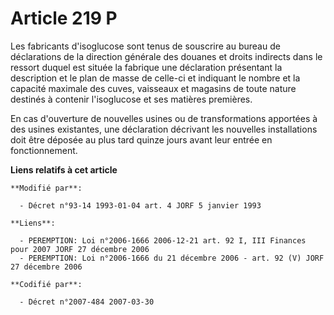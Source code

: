 # Article 219 P

Les fabricants d'isoglucose sont tenus de souscrire au bureau de déclarations de la direction générale des douanes et droits
indirects dans le ressort duquel est située la fabrique une déclaration présentant la description et le plan de masse de
celle-ci et indiquant le nombre et la capacité maximale des cuves, vaisseaux et magasins de toute nature destinés à contenir
l'isoglucose et ses matières premières.

En cas d'ouverture de nouvelles usines ou de transformations apportées à des usines existantes, une déclaration décrivant les
nouvelles installations doit être déposée au plus tard quinze jours avant leur entrée en fonctionnement.

**Liens relatifs à cet article**

	**Modifié par**:

	  - Décret n°93-14 1993-01-04 art. 4 JORF 5 janvier 1993

	**Liens**:

	  - PEREMPTION: Loi n°2006-1666 2006-12-21 art. 92 I, III Finances pour 2007 JORF 27 décembre 2006
	  - PEREMPTION: Loi n°2006-1666 du 21 décembre 2006 - art. 92 (V) JORF 27 décembre 2006

	**Codifié par**:

	  - Décret n°2007-484 2007-03-30
